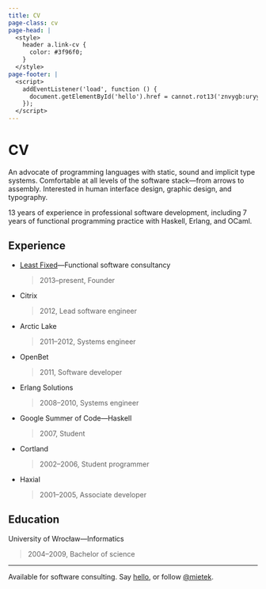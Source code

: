 ```yaml
---
title: CV
page-class: cv
page-head: |
  <style>
    header a.link-cv {
      color: #3f96f0;
    }
  </style>
page-footer: |
  <script>
    addEventListener('load', function () {
      document.getElementById('hello').href = cannot.rot13('znvygb:uryyb@zvrgrx.vb');
    });
  </script>
---
```



CV
==

An advocate of programming languages with static, sound and implicit type systems.  Comfortable at all levels of the software stack—from arrows to assembly.  Interested in human interface design, graphic design, and typography.

13 years of experience in professional software development, including 7 years of functional programming practice with Haskell, Erlang, and OCaml.


Experience
----------

-   [Least Fixed](https://leastfixed.com/)—Functional software consultancy
    
    > 2013–present, Founder
    
-   Citrix

    > 2012, Lead software engineer

-   Arctic Lake

    > 2011–2012, Systems engineer

-   OpenBet

    > 2011, Software developer

-   Erlang Solutions

    > 2008–2010, Systems engineer

-   Google Summer of Code—Haskell

    > 2007, Student

-   Cortland

    > 2002–2006, Student programmer

-   Haxial

    > 2001–2005, Associate developer


Education
---------

University of Wrocław—Informatics

> 2004–2009, Bachelor of science


---

Available for software consulting.  Say <a href="" id="hello">hello</a>, or follow <a href="https://twitter.com/mietek">@mietek</a>.
